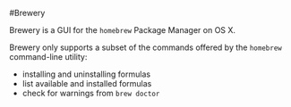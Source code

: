 #Brewery

Brewery is a GUI for the `homebrew` Package Manager on OS X.

Brewery only supports a subset of the commands offered by the `homebrew` command-line utility:

- installing and uninstalling formulas
- list available and installed formulas
- check for warnings from `brew doctor`


